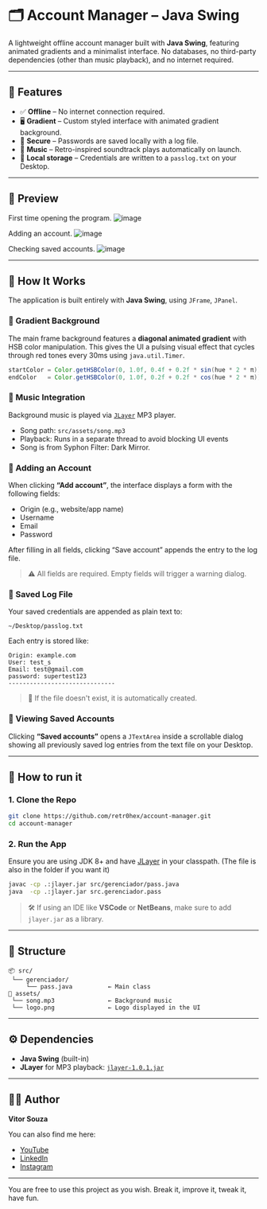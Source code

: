 
# 🗂️ Account Manager – Java Swing

A lightweight offline account manager built with **Java Swing**, featuring animated gradients and a minimalist interface. No databases, no third-party dependencies (other than music playback), and no internet required.

---

## 🎯 Features

- ✅ **Offline** – No internet connection required.
- 🖥️ **Gradient** – Custom styled interface with animated gradient background.
- 🔐 **Secure** – Passwords are saved locally with a log file.
- 🎵 **Music** – Retro-inspired soundtrack plays automatically on launch.
- 📜 **Local storage** – Credentials are written to a `passlog.txt` on your Desktop.

---

## 📸 Preview

First time opening the program.
![image](https://github.com/user-attachments/assets/47af9a43-48a0-4c07-8605-8853a92ed2fc)

Adding an account.
![image](https://github.com/user-attachments/assets/96b0474b-3b05-498d-bcff-9bf6a8882b85)

Checking saved accounts.
![image](https://github.com/user-attachments/assets/3e0e0f96-54b1-459c-9020-ee6c2256efb3)

---

## 🧠 How It Works

The application is built entirely with **Java Swing**, using `JFrame`, `JPanel`.

### 🔄 Gradient Background

The main frame background features a **diagonal animated gradient** with HSB color manipulation. This gives the UI a pulsing visual effect that cycles through red tones every 30ms using `java.util.Timer`.

```java
startColor = Color.getHSBColor(0, 1.0f, 0.4f + 0.2f * sin(hue * 2 * π));
endColor   = Color.getHSBColor(0, 1.0f, 0.2f + 0.2f * cos(hue * 2 * π));
```

### 🎵 Music Integration

Background music is played via [`JLayer`](http://www.javazoom.net/javalayer/javalayer.html) MP3 player.

- Song path: `src/assets/song.mp3`
- Playback: Runs in a separate thread to avoid blocking UI events
- Song is from Syphon Filter: Dark Mirror.

### 📝 Adding an Account

When clicking **“Add account”**, the interface displays a form with the following fields:

- Origin (e.g., website/app name)
- Username
- Email
- Password

After filling in all fields, clicking “Save account” appends the entry to the log file.

> ⚠️ All fields are required. Empty fields will trigger a warning dialog.

### 📂 Saved Log File

Your saved credentials are appended as plain text to:

```
~/Desktop/passlog.txt
```

Each entry is stored like:

```
Origin: example.com
User: test_s
Email: test@gmail.com
password: supertest123
------------------------------
```

> 📁 If the file doesn't exist, it is automatically created.

### 📖 Viewing Saved Accounts

Clicking **“Saved accounts”** opens a `JTextArea` inside a scrollable dialog showing all previously saved log entries from the text file on your Desktop.

---

## 🚀 How to run it

### 1. Clone the Repo

```bash
git clone https://github.com/retr0hex/account-manager.git
cd account-manager
```

### 2. Run the App

Ensure you are using JDK 8+ and have [JLayer](http://www.javazoom.net/javalayer/javalayer.html) in your classpath. (The file is also in the folder if you want it)

```bash
javac -cp .:jlayer.jar src/gerenciador/pass.java
java  -cp .:jlayer.jar src.gerenciador.pass
```

> 🛠 If using an IDE like **VSCode** or **NetBeans**, make sure to add `jlayer.jar` as a library.

---

## 📁 Structure

```
📦 src/
 └── gerenciador/
     └── pass.java          ← Main class
📂 assets/
 └── song.mp3               ← Background music
 └── logo.png               ← Logo displayed in the UI
```

---

## ⚙️ Dependencies

- **Java Swing** (built-in)
- **JLayer** for MP3 playback: [`jlayer-1.0.1.jar`](http://www.javazoom.net/javalayer/javalayer.html)

---


## 👨‍💻 Author

**Vitor Souza**  

You can also find me here:

- [YouTube](https://www.youtube.com/channel/UCShSeONE08BE3c2Vw_F2hlA)
- [LinkedIn](https://www.linkedin.com/in/vitor-souza-dev/)
- [Instagram](https://instagram.com/bbydlux)

---

You are free to use this project as you wish. Break it, improve it, tweak it, have fun.
